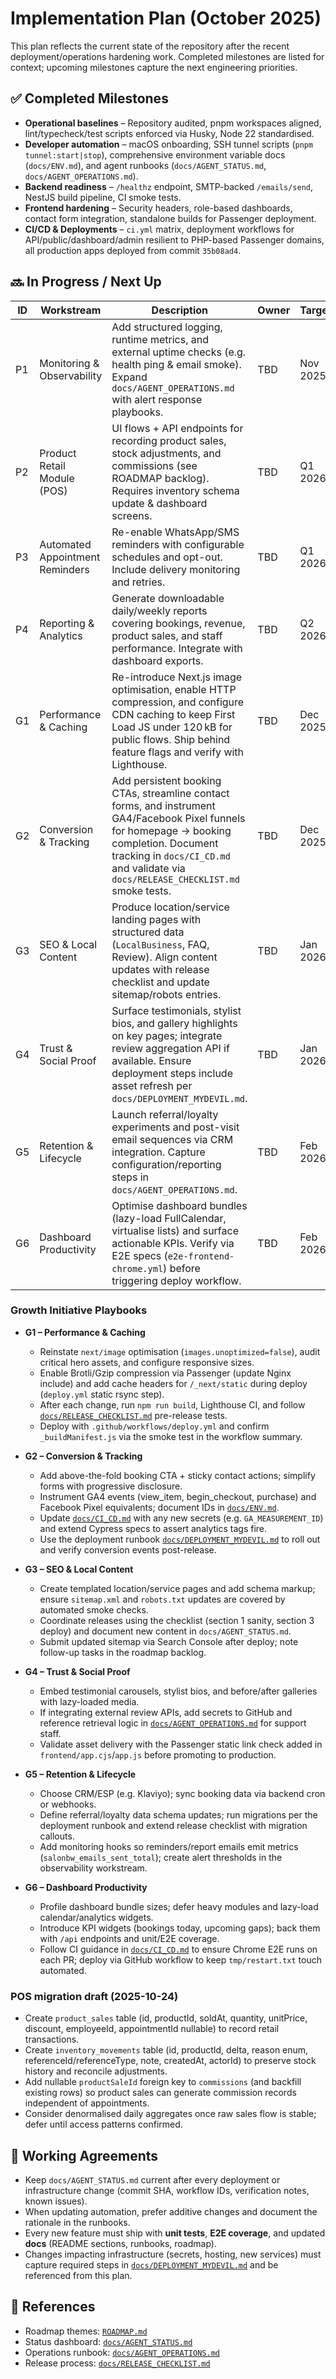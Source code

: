 # Implementation Plan (October 2025)

This plan reflects the current state of the repository after the recent deployment/operations hardening work. Completed milestones are listed for context; upcoming milestones capture the next engineering priorities.

## ✅ Completed Milestones

- **Operational baselines** – Repository audited, pnpm workspaces aligned, lint/typecheck/test scripts enforced via Husky, Node 22 standardised.
- **Developer automation** – macOS onboarding, SSH tunnel scripts (`pnpm tunnel:start|stop`), comprehensive environment variable docs (`docs/ENV.md`), and agent runbooks (`docs/AGENT_STATUS.md`, `docs/AGENT_OPERATIONS.md`).
- **Backend readiness** – `/healthz` endpoint, SMTP-backed `/emails/send`, NestJS build pipeline, CI smoke tests.
- **Frontend hardening** – Security headers, role-based dashboards, contact form integration, standalone builds for Passenger deployment.
- **CI/CD & Deployments** – `ci.yml` matrix, deployment workflows for API/public/dashboard/admin resilient to PHP-based Passenger domains, all production apps deployed from commit `35b08ad4`.

## 🔜 In Progress / Next Up

| ID | Workstream | Description | Owner | Target |
| --- | --- | --- | --- | --- |
| P1 | Monitoring & Observability | Add structured logging, runtime metrics, and external uptime checks (e.g. health ping & email smoke). Expand `docs/AGENT_OPERATIONS.md` with alert response playbooks. | TBD | Nov 2025 |
| P2 | Product Retail Module (POS) | UI flows + API endpoints for recording product sales, stock adjustments, and commissions (see ROADMAP backlog). Requires inventory schema update & dashboard screens. | TBD | Q1 2026 |
| P3 | Automated Appointment Reminders | Re-enable WhatsApp/SMS reminders with configurable schedules and opt-out. Include delivery monitoring and retries. | TBD | Q1 2026 |
| P4 | Reporting & Analytics | Generate downloadable daily/weekly reports covering bookings, revenue, product sales, and staff performance. Integrate with dashboard exports. | TBD | Q2 2026 |
| G1 | Performance & Caching | Re-introduce Next.js image optimisation, enable HTTP compression, and configure CDN caching to keep First Load JS under 120 kB for public flows. Ship behind feature flags and verify with Lighthouse. | TBD | Dec 2025 |
| G2 | Conversion & Tracking | Add persistent booking CTAs, streamline contact forms, and instrument GA4/Facebook Pixel funnels for homepage → booking completion. Document tracking in `docs/CI_CD.md` and validate via `docs/RELEASE_CHECKLIST.md` smoke tests. | TBD | Dec 2025 |
| G3 | SEO & Local Content | Produce location/service landing pages with structured data (`LocalBusiness`, FAQ, Review). Align content updates with release checklist and update sitemap/robots entries. | TBD | Jan 2026 |
| G4 | Trust & Social Proof | Surface testimonials, stylist bios, and gallery highlights on key pages; integrate review aggregation API if available. Ensure deployment steps include asset refresh per `docs/DEPLOYMENT_MYDEVIL.md`. | TBD | Jan 2026 |
| G5 | Retention & Lifecycle | Launch referral/loyalty experiments and post-visit email sequences via CRM integration. Capture configuration/reporting steps in `docs/AGENT_OPERATIONS.md`. | TBD | Feb 2026 |
| G6 | Dashboard Productivity | Optimise dashboard bundles (lazy-load FullCalendar, virtualise lists) and surface actionable KPIs. Verify via E2E specs (`e2e-frontend-chrome.yml`) before triggering deploy workflow. | TBD | Feb 2026 |

### Growth Initiative Playbooks

- **G1 – Performance & Caching**
  - Reinstate `next/image` optimisation (`images.unoptimized=false`), audit critical hero assets, and configure responsive sizes.
  - Enable Brotli/Gzip compression via Passenger (update Nginx include) and add cache headers for `/_next/static` during deploy (`deploy.yml` static rsync step).
  - After each change, run `npm run build`, Lighthouse CI, and follow [`docs/RELEASE_CHECKLIST.md`](docs/RELEASE_CHECKLIST.md) pre-release tests.
  - Deploy with `.github/workflows/deploy.yml` and confirm `_buildManifest.js` via the smoke test in the workflow summary.

- **G2 – Conversion & Tracking**
  - Add above-the-fold booking CTA + sticky contact actions; simplify forms with progressive disclosure.
  - Instrument GA4 events (view_item, begin_checkout, purchase) and Facebook Pixel equivalents; document IDs in [`docs/ENV.md`](docs/ENV.md).
  - Update [`docs/CI_CD.md`](docs/CI_CD.md) with any new secrets (e.g. `GA_MEASUREMENT_ID`) and extend Cypress specs to assert analytics tags fire.
  - Use the deployment runbook [`docs/DEPLOYMENT_MYDEVIL.md`](docs/DEPLOYMENT_MYDEVIL.md) to roll out and verify conversion events post-release.

- **G3 – SEO & Local Content**
  - Create templated location/service pages and add schema markup; ensure `sitemap.xml` and `robots.txt` updates are covered by automated smoke checks.
  - Coordinate releases using the checklist (section 1 sanity, section 3 deploy) and document new content in `docs/AGENT_STATUS.md`.
  - Submit updated sitemap via Search Console after deploy; note follow-up tasks in the roadmap backlog.

- **G4 – Trust & Social Proof**
  - Embed testimonial carousels, stylist bios, and before/after galleries with lazy-loaded media.
  - If integrating external review APIs, add secrets to GitHub and reference retrieval logic in [`docs/AGENT_OPERATIONS.md`](docs/AGENT_OPERATIONS.md) for support staff.
  - Validate asset delivery with the Passenger static link check added in `frontend/app.cjs`/`app.js` before promoting to production.

- **G5 – Retention & Lifecycle**
  - Choose CRM/ESP (e.g. Klaviyo); sync booking data via backend cron or webhooks.
  - Define referral/loyalty data schema updates; run migrations per the deployment runbook and extend release checklist with migration callouts.
  - Add monitoring hooks so reminders/report emails emit metrics (`salonbw_emails_sent_total`); create alert thresholds in the observability workstream.

- **G6 – Dashboard Productivity**
  - Profile dashboard bundle sizes; defer heavy modules and lazy-load calendar/analytics widgets.
  - Introduce KPI widgets (bookings today, upcoming gaps); back them with `/api` endpoints and unit/E2E coverage.
  - Follow CI guidance in [`docs/CI_CD.md`](docs/CI_CD.md) to ensure Chrome E2E runs on each PR; deploy via GitHub workflow to keep `tmp/restart.txt` touch automated.

### POS migration draft (2025-10-24)

- Create `product_sales` table (id, productId, soldAt, quantity, unitPrice, discount, employeeId, appointmentId nullable) to record retail transactions.
- Create `inventory_movements` table (id, productId, delta, reason enum, referenceId/referenceType, note, createdAt, actorId) to preserve stock history and reconcile adjustments.
- Add nullable `productSaleId` foreign key to `commissions` (and backfill existing rows) so product sales can generate commission records independent of appointments.
- Consider denormalised daily aggregates once raw sales flow is stable; defer until access patterns confirmed.

## 🧭 Working Agreements

- Keep `docs/AGENT_STATUS.md` current after every deployment or infrastructure change (commit SHA, workflow IDs, verification notes, known issues).
- When updating automation, prefer additive changes and document the rationale in the runbooks.
- Every new feature must ship with **unit tests**, **E2E coverage**, and updated **docs** (README sections, runbooks, roadmap).
- Changes impacting infrastructure (secrets, hosting, new services) must capture required steps in [`docs/DEPLOYMENT_MYDEVIL.md`](docs/DEPLOYMENT_MYDEVIL.md) and be referenced from this plan.

## 📌 References

- Roadmap themes: [`ROADMAP.md`](ROADMAP.md)
- Status dashboard: [`docs/AGENT_STATUS.md`](docs/AGENT_STATUS.md)
- Operations runbook: [`docs/AGENT_OPERATIONS.md`](docs/AGENT_OPERATIONS.md)
- Release process: [`docs/RELEASE_CHECKLIST.md`](docs/RELEASE_CHECKLIST.md)
